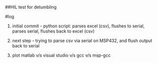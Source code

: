 ##HIL test for detumbling

#log
1) initial commit - python script: parses excel (csv), flushes to serial, parses serial, flushes back to excel (csv)

2) next step - trying to parse csv via serial on MSP432, and flush output back to serial

3) plot matlab v/s visual studio v/s gcc v/s msp-gcc 


